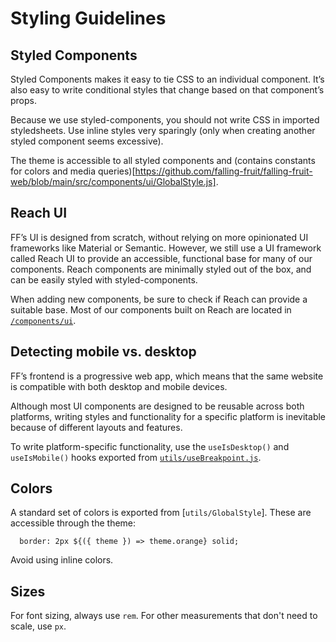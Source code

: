 # Styling Guidelines

## Styled Components

Styled Components makes it easy to tie CSS to an individual component. It’s also easy to write conditional styles that change based on that component’s props.

Because we use styled-components, you should not write CSS in imported styledsheets. Use inline styles very sparingly (only when creating another styled component seems excessive).

The theme is accessible to all styled components and (contains constants for colors and media queries)[https://github.com/falling-fruit/falling-fruit-web/blob/main/src/components/ui/GlobalStyle.js].

## Reach UI

FF’s UI is designed from scratch, without relying on more opinionated UI frameworks like Material or Semantic. However, we still use a UI framework called Reach UI to provide an accessible, functional base for many of our components. Reach components are minimally styled out of the box, and can be easily styled with styled-components.

When adding new components, be sure to check if Reach can provide a suitable base. Most of our components built on Reach are located in [`/components/ui`](https://github.com/falling-fruit/falling-fruit-web/blob/main/src/components/ui).

## Detecting mobile vs. desktop

FF’s frontend is a progressive web app, which means that the same website is compatible with both desktop and mobile devices.

Although most UI components are designed to be reusable across both platforms, writing styles and functionality for a specific platform is inevitable because of different layouts and features.

To write platform-specific functionality, use the `useIsDesktop()` and `useIsMobile()` hooks exported from [`utils/useBreakpoint.js`](https://github.com/falling-fruit/falling-fruit-web/blob/main/src/utils/useBreakpoint.js).

## Colors

A standard set of colors is exported from [`utils/GlobalStyle`]. These are accessible through the theme:

```
  border: 2px ${({ theme }) => theme.orange} solid;
```

Avoid using inline colors.

## Sizes

For font sizing, always use `rem`. For other measurements that don't need to scale, use `px`.
